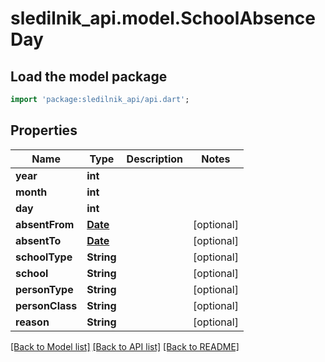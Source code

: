 # sledilnik_api.model.SchoolAbsenceDay

## Load the model package
```dart
import 'package:sledilnik_api/api.dart';
```

## Properties
Name | Type | Description | Notes
------------ | ------------- | ------------- | -------------
**year** | **int** |  | 
**month** | **int** |  | 
**day** | **int** |  | 
**absentFrom** | [**Date**](Date.md) |  | [optional] 
**absentTo** | [**Date**](Date.md) |  | [optional] 
**schoolType** | **String** |  | [optional] 
**school** | **String** |  | [optional] 
**personType** | **String** |  | [optional] 
**personClass** | **String** |  | [optional] 
**reason** | **String** |  | [optional] 

[[Back to Model list]](../README.md#documentation-for-models) [[Back to API list]](../README.md#documentation-for-api-endpoints) [[Back to README]](../README.md)


